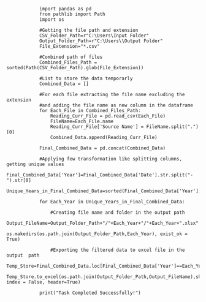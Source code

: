                 import pandas as pd
                from pathlib import Path
                import os

                #Getting the file path and extension
                CSV_Folder_Path=r"C:\Users\Input Folder"
                Output_Folder_Path=r"C:\Users\\Output Folder"
                File_Extension="*.csv"

                #Combined path of files
                Combined_Files_Path = sorted(Path(CSV_Folder_Path).glob(File_Extension))

                #List to store the data temporarly
                Combined_Data = []

                #For each file extracting the file name excluding the extension
                #and adding the file name as new column in the dataframe 
                for Each_File in Combined_Files_Path:
                    Reading_Curr_File = pd.read_csv(Each_File)
                    FileName=Each_File.name
                    Reading_Curr_File['Source Name'] = FileName.split(".")[0]
                    Combined_Data.append(Reading_Curr_File)

                Final_Combined_Data = pd.concat(Combined_Data)

                #Applying few transformation like splitting columns, getting unique values
                Final_Combined_Data['Year']=Final_Combined_Data['Date'].str.split("-").str[0]
                Unique_Years_in_Final_Combined_Data=sorted(Final_Combined_Data['Year'].unique())

                for Each_Year in Unique_Years_in_Final_Combined_Data:

                    #Creating file name and folder in the output path
                    Output_FileName=Output_Folder_Path+"/"+Each_Year+"/"+Each_Year+".xlsx"
                    os.makedirs(os.path.join(Output_Folder_Path,Each_Year), exist_ok = True)

                    #Exporting the filtered data to excel file in the output  path
                    Temp_Store=Final_Combined_Data.loc[Final_Combined_Data['Year']==Each_Year]
                    Temp_Store.to_excel(os.path.join(Output_Folder_Path,Output_FileName),sheet_name=Each_Year, index = False, header=True)

                print("Task Completed Successfully!")
